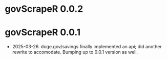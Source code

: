 # govScrapeR 0.0.2

# govScrapeR 0.0.1

* 2025-03-26. doge.gov/savings finally implemented an api; did another rewrite to accomodate. Bumping up to 0.0.1 version as well. 

